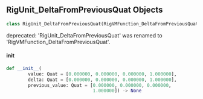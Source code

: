 ## RigUnit_DeltaFromPreviousQuat Objects

```python
class RigUnit_DeltaFromPreviousQuat(RigVMFunction_DeltaFromPreviousQuat)
```

deprecated: 'RigUnit_DeltaFromPreviousQuat' was renamed to 'RigVMFunction_DeltaFromPreviousQuat'.

<a id="unreal.RigUnit_DeltaFromPreviousQuat.__init__"></a>

#### __init__

```python
def __init__(
        value: Quat = [0.000000, 0.000000, 0.000000, 1.000000],
        delta: Quat = [0.000000, 0.000000, 0.000000, 1.000000],
        previous_value: Quat = [0.000000, 0.000000, 0.000000,
                                1.000000]) -> None
```

<a id="unreal.RigVMFunction_DeltaFromPreviousTransform"></a>